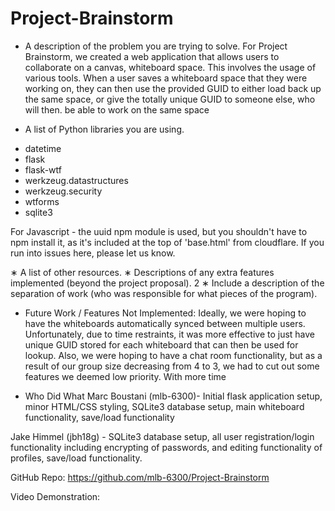 # Project-Brainstorm
* A description of the problem you are trying to solve.
For Project Brainstorm, we created a web application that allows users to collaborate on a canvas, whiteboard space.
This involves the usage of various tools. When a user saves a whiteboard space that they were working on, they can then 
use the provided GUID to either load back up the same space, or give the totally unique GUID to someone else, who will then.
be able to work on the same space

* A list of Python libraries you are using.
- datetime
- flask
- flask-wtf
- werkzeug.datastructures 
- werkzeug.security
- wtforms
- sqlite3

For Javascript - the uuid npm module is used, but you shouldn't have to npm install it, as it's included at the top of 'base.html'
from cloudflare. If you run into issues here, please let us know.

∗ A list of other resources.
∗ Descriptions of any extra features implemented (beyond the project proposal). 2
∗ Include a description of the separation of work (who was responsible for what pieces of the
program).

* Future Work / Features Not Implemented: 
Ideally, we were hoping to have the whiteboards automatically synced between multiple users. Unfortunately, due to time
restraints, it was more effective to just have unique GUID stored for each whiteboard that can then be used for lookup.
Also, we were hoping to have a chat room functionality, but as a result of our group size decreasing from 4 to 3, we
had to cut out some features we deemed low priority. With more time 

* Who Did What
Marc Boustani (mlb-6300)- Initial flask application setup, minor HTML/CSS styling, SQLite3 database setup, main whiteboard functionality, save/load functionality

Jake Himmel (jbh18g) - SQLite3 database setup, all user registration/login functionality including encrypting of passwords, and editing
functionality of profiles, save/load functionality.

GitHub Repo: https://github.com/mlb-6300/Project-Brainstorm

Video Demonstration: 

